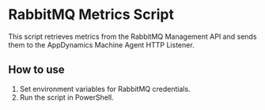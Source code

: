 # RabbitMQ Metrics Script

This script retrieves metrics from the RabbitMQ Management API and sends them to the AppDynamics Machine Agent HTTP Listener.

## How to use
1. Set environment variables for RabbitMQ credentials.
2. Run the script in PowerShell.